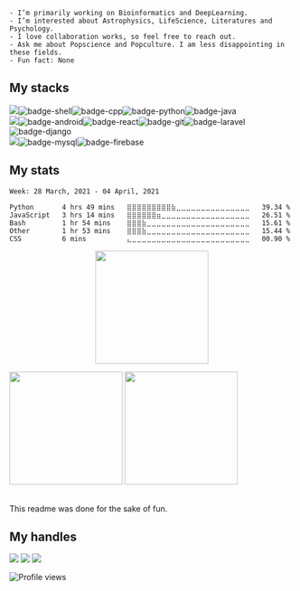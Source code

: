 <!--
<p align="center">
  <img height="400" width="800" src="hello.gif"/>
 </p>
-->
```
- I’m primarily working on Bioinformatics and DeepLearning.
- I’m interested about Astrophysics, LifeScience, Literatures and Psychology. 
- I love collaboration works, so feel free to reach out. 
- Ask me about Popscience and Popculture. I am less disappointing in these fields.
- Fun fact: None 
```
## My stacks
<img src="https://img.shields.io/badge/Languages-424242?style=for-the-badge&logo=plex&logoColor=FFFFFF">![badge-shell](https://img.shields.io/badge/Shell-211e1b?style=for-the-badge&logo=gnu-bash&logoColor=79740e&labelColor=211e1b)![badge-cpp](https://img.shields.io/badge/c%2B%2B-211e1b?style=for-the-badge&logo=c%2B%2B&logoColor=79740e&labelColor=211e1b)![badge-python](https://img.shields.io/badge/python-211e1b?style=for-the-badge&logo=python&logoColor=79740e&labelColor=211e1b)![badge-java](https://img.shields.io/badge/java-211e1b?style=for-the-badge&logo=java&logoColor=79740e&labelColor=211e1b) <br/>
<img src="https://img.shields.io/badge/Frameworks-424242?style=for-the-badge&logo=IPFS&logoColor=FFFFFF">![badge-android](https://img.shields.io/badge/android-211e1b?style=for-the-badge&logo=android&logoColor=79740e&labelColor=211e1b)![badge-react](https://img.shields.io/badge/react-211e1b?style=for-the-badge&logo=react&logoColor=79740e&labelColor=211e1b)![badge-git](https://img.shields.io/badge/git-211e1b?style=for-the-badge&logo=git&logoColor=79740e&labelColor=211e1b)![badge-laravel](https://img.shields.io/badge/laravel-211e1b?style=for-the-badge&logo=laravel&logoColor=79740e&labelColor=211e1b)![badge-django](https://img.shields.io/badge/django-211e1b?style=for-the-badge&logo=django&logoColor=79740e&labelColor=211e1b) <br/>
<img src="https://img.shields.io/badge/Database-424242?style=for-the-badge&logo=Redis&logoColor=FFFFFF">![badge-mysql](https://img.shields.io/badge/mysql-211e1b?style=for-the-badge&logo=mysql&logoColor=79740e&labelColor=211e1b)![badge-firebase](https://img.shields.io/badge/firebase-211e1b?style=for-the-badge&logo=firebase&logoColor=79740e&labelColor=211e1b)


## My stats

<!--START_SECTION:waka-->
```text
Week: 28 March, 2021 - 04 April, 2021

Python       4 hrs 49 mins   ⣿⣿⣿⣿⣿⣿⣿⣿⣿⣷⣀⣀⣀⣀⣀⣀⣀⣀⣀⣀⣀⣀⣀⣀⣀   39.34 % 
JavaScript   3 hrs 14 mins   ⣿⣿⣿⣿⣿⣿⣶⣀⣀⣀⣀⣀⣀⣀⣀⣀⣀⣀⣀⣀⣀⣀⣀⣀⣀   26.51 % 
Bash         1 hr 54 mins    ⣿⣿⣿⣷⣀⣀⣀⣀⣀⣀⣀⣀⣀⣀⣀⣀⣀⣀⣀⣀⣀⣀⣀⣀⣀   15.61 % 
Other        1 hr 53 mins    ⣿⣿⣿⣷⣀⣀⣀⣀⣀⣀⣀⣀⣀⣀⣀⣀⣀⣀⣀⣀⣀⣀⣀⣀⣀   15.44 % 
CSS          6 mins          ⣄⣀⣀⣀⣀⣀⣀⣀⣀⣀⣀⣀⣀⣀⣀⣀⣀⣀⣀⣀⣀⣀⣀⣀⣀   00.90 % 
```
<!--END_SECTION:waka-->
<p align = "center">
<img height="200" src="https://github-profile-trophy.vercel.app/?username=appledora&theme=gruvbox&row=2&margin-w=5&margin-h=5&count_private=true&title=Commit,Repositories,Followers"/>
<p/>
<!--- dracula base : #282a36 font : #ff79c6 -->
<p align="left">
<img  height = "200" src="https://github-readme-stats.vercel.app/api/top-langs/?username=appledora&hide=html,makefile,css&bg_color=211e1b&title_color=79740e&text_color=83a598&count_private=true&langs_count=5" />
<img  height= "200"src="https://github-readme-stats.vercel.app/api?username=appledora&bg_color=211e1b&title_color=79740e&text_color=83a598&show_icons=true&icon_color=fabd2f&count_private=true" />
</p>
<br/>
This readme was done for the sake of fun.

## My handles
 [<img src="https://img.shields.io/badge/nazia_tasnim-211e1b?style=for-the-badge&logo=LINKEDIN&logoColor=79740e">](https://www.linkedin.com/in/nazia-tasnim-3b377a190/)  [<img src="https://img.shields.io/badge/appledora-211e1b?style=for-the-badge&logo=stackoverflow&logoColor=79740e">](https://stackoverflow.com/users/https://stackoverflow.com/users/11551168/appledora) 
 [<img src="https://img.shields.io/badge/appledora-211e1b?style=for-the-badge&logo=SVG&logoColor=79740e">](https://profile-summary-for-github.com/user/appledora) 

![Profile views](https://gpvc.arturio.dev/appledora) 

